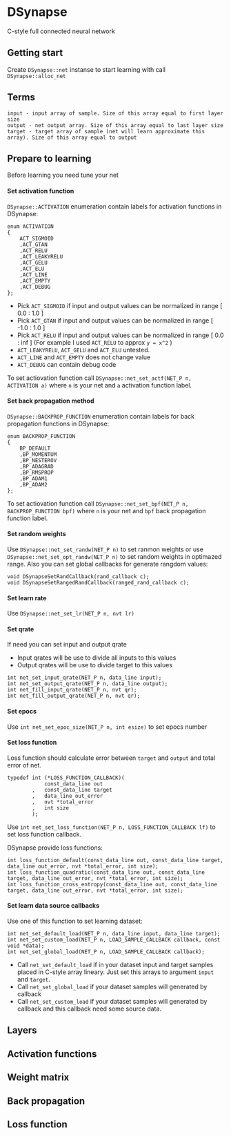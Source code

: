 # DSynapse
C-style full connected neural network

## Getting start
Create `DSynapse::net` instanse to start learning with call `DSynapse::alloc_net`

## Terms
```
input - input array of sample. Size of this array equal to first layer size
output - net output array. Size of this array equal to last layer size
target - target array of sample (net will learn approximate this array). Size of this array equal to output
```
## Prepare to learning

Before learning you need tune your net
#### Set activation function

`DSynapse::ACTIVATION` enumeration contain labels for activation functions in DSynapse:
```
enum ACTIVATION
{
    ACT_SIGMOID
    ,ACT_GTAN
    ,ACT_RELU
    ,ACT_LEAKYRELU
    ,ACT_GELU
    ,ACT_ELU
    ,ACT_LINE
    ,ACT_EMPTY
    ,ACT_DEBUG
};
```
- Pick `ACT_SIGMOID` if input and output values can be normalized in range [ 0.0 : 1.0 ] 
- Pick `ACT_GTAN` if input and output values can be normalized in range [ -1.0 : 1.0 ]
- Pick `ACT_RELU` if input and output values can be normalized in range [ 0.0 : inf ] (For example I used `ACT_RELU` to approx `y = x^2` )
- `ACT_LEAKYRELU`, `ACT_GELU` and `ACT_ELU` untested.
- `ACT_LINE` and `ACT_EMPTY` does not change value 
- `ACT_DEBUG` can contain debug code

To set actiovation function call `DSynapse::net_set_actf(NET_P n, ACTIVATION a)` where `n` is your net and `a` activation function label.

#### Set back propagation method

`DSynapse::BACKPROP_FUNCTION` enumeration contain labels for back propagation functions in DSynapse:
```
enum BACKPROP_FUNCTION
{
    BP_DEFAULT
    ,BP_MOMENTUM
    ,BP_NESTEROV
    ,BP_ADAGRAD
    ,BP_RMSPROP
    ,BP_ADAM1
    ,BP_ADAM2
};
```
To set actiovation function call `DSynapse::net_set_bpf(NET_P n, BACKPROP_FUNCTION bpf)` where `n` is your net and `bpf` back propagation function label.

#### Set random weights

Use `DSynapse::net_set_randw(NET_P n)` to set ranmon weights or use `DSynapse::net_set_opt_randw(NET_P n)` to set random weights in optimazed range.
Also you can set global callbacks for generate rangdom values:
```
void DSynapseSetRandCallback(rand_callback c);
void DSynapseSetRangedRandCallback(ranged_rand_callback c);
```

#### Set learn rate
Use `DSynapse::net_set_lr(NET_P n, nvt lr)`

#### Set qrate
If need you can set input and output qrate
- Input qrates will be use to divide all inputs to this values
- Output qrates will be use to divide target to this values
```
int net_set_input_qrate(NET_P n, data_line input);
int net_set_output_qrate(NET_P n, data_line output);
int net_fill_input_qrate(NET_P n, nvt qr);
int net_fill_output_qrate(NET_P n, nvt qr);
```
#### Set epocs
Use `int net_set_epoc_size(NET_P n, int esize)` to set epocs number

#### Set loss function
Loss function should calculate error between `target` and `output` and total error of net.
```
typedef int (*LOSS_FUNCTION_CALLBACK)(
            const_data_line out
        ,   const_data_line target
        ,   data_line out_error
        ,   nvt *total_error
        ,   int size
        );
```
Use `int net_set_loss_function(NET_P n, LOSS_FUNCTION_CALLBACK lf)` to set loss function callback. 

DSynapse provide loss functions:
```
int loss_function_default(const_data_line out, const_data_line target, data_line out_error, nvt *total_error, int size);
int loss_function_quadratic(const_data_line out, const_data_line target, data_line out_error, nvt *total_error, int size);
int loss_function_cross_entropy(const_data_line out, const_data_line target, data_line out_error, nvt *total_error, int size);
```

#### Set learn data source callbacks

Use one of this function to set learning dataset:
```
int net_set_default_load(NET_P n, data_line input, data_line target);
int net_set_custom_load(NET_P n, LOAD_SAMPLE_CALLBACK callback, const void *data);
int net_set_global_load(NET_P n, LOAD_SAMPLE_CALLBACK callback);
```
- Call `net_set_default_load` if in your dataset input and target samples placed in C-style array lineary. Just set this arrays to argument `input` and `target`.
- Call `net_set_global_load` if your dataset samples will generated by callback
- Call `net_set_custom_load` if your dataset samples will generated by callback and this callback need some source data.





## Layers
## Activation functions
## Weight matrix
## Back propagation
## Loss function

